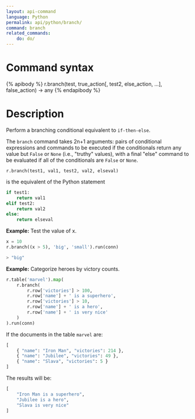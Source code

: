 ```yaml
---
layout: api-command
language: Python
permalink: api/python/branch/
command: branch
related_commands:
    do: do/
---
```


# Command syntax #

{% apibody %}
r.branch(test, true_action[, test2, else_action, ...], false_action) &rarr; any
{% endapibody %}

# Description #

Perform a branching conditional equivalent to `if-then-else`.

The `branch` command takes 2n+1 arguments: pairs of conditional expressions and commands to be executed if the conditionals return any value but `False` or `None` (i.e., "truthy" values), with a final "else" command to be evaluated if all of the conditionals are `False` or `None`.

```
r.branch(test1, val1, test2, val2, elseval)
```

is the equivalent of the Python statement

```py
if test1:
    return val1
elif test2:
    return val2
else:
    return elseval
```

__Example:__ Test the value of x.

```py
x = 10
r.branch((x > 5), 'big', 'small').run(conn)

> "big"
```

__Example:__ Categorize heroes by victory counts.

```py
r.table('marvel').map(
    r.branch(
        r.row['victories'] > 100,
        r.row['name'] + ' is a superhero',
        r.row['victories'] > 10,
        r.row['name'] + ' is a hero',
        r.row['name'] + ' is very nice'
    )
).run(conn)
```

If the documents in the table `marvel` are:

```py
[
    { "name": "Iron Man", "victories": 214 },
    { "name": "Jubilee", "victories": 49 },
    { "name": "Slava", "victories": 5 }
]
```

The results will be:

```py
[
    "Iron Man is a superhero",
    "Jubilee is a hero",
    "Slava is very nice"
]
```
